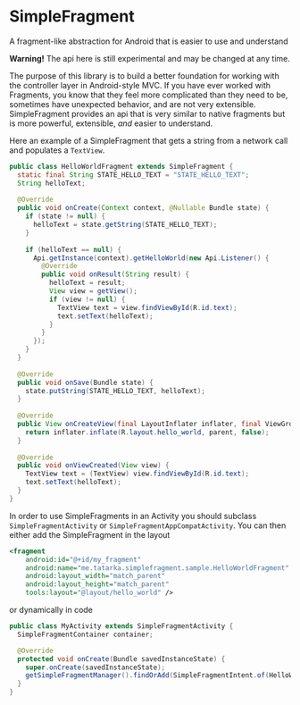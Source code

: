 # SimpleFragment
A fragment-like abstraction for Android that is easier to use and understand

**Warning!** The api here is still experimental and may be changed at any time.

The purpose of this library is to build a better foundation for working with the controller layer in Android-style MVC. If you have ever worked with Fragments, you know that they feel more complicated than they need to be, sometimes have unexpected behavior, and are not very extensible. SimpleFragment provides an api that is very similar to native fragments but is more powerful, extensible, _and_ easier to understand.

Here an example of a SimpleFragment that gets a string from a network call and populates a `TextView`.
```java
public class HelloWorldFragment extends SimpleFragment {
  static final String STATE_HELLO_TEXT = "STATE_HELLO_TEXT";
  String helloText;
  
  @Override
  public void onCreate(Context context, @Nullable Bundle state) {
    if (state != null) {
      helloText = state.getString(STATE_HELLO_TEXT);
    }
  
    if (helloText == null) {
      Api.getInstance(context).getHelloWorld(new Api.Listener() {
        @Override
        public void onResult(String result) {
          helloText = result;
          View view = getView();
          if (view != null) {
            TextView text = view.findViewById(R.id.text);
            text.setText(helloText);
          }
        }
      });
    }
  }
    
  @Override
  public void onSave(Bundle state) {
    state.putString(STATE_HELLO_TEXT, helloText);
  }
  
  @Override
  public View onCreateView(final LayoutInflater inflater, final ViewGroup parent) {
    return inflater.inflate(R.layout.hello_world, parent, false);
  }
  
  @Override
  public void onViewCreated(View view) {
    TextView text = (TextView) view.findViewById(R.id.text);
    text.setText(helloText);
  }
}
```

In order to use SimpleFragments in an Activity you should subclass `SimpleFragmentActivity` or `SimpleFragmentAppCompatActivity`. You can then either add the SimpleFragment in the layout
```xml
<fragment
    android:id="@+id/my_fragment"
    android:name="me.tatarka.simplefragment.sample.HelloWorldFragment"
    android:layout_width="match_parent"
    android:layout_height="match_parent"
    tools:layout="@layout/hello_world" />
```
or dynamically in code
```java
public class MyActivity extends SimpleFragmentActivity {
  SimpleFragmentContainer container;

  @Override
  protected void onCreate(Bundle savedInstanceState) {
    super.onCreate(savedInstanceState);
    getSimpleFragmentManager().findOrAdd(SimpleFragmentIntent.of(HelloWorldFragment.class), LayoutKey.of(R.id.my_fragment));
  }
}
```
